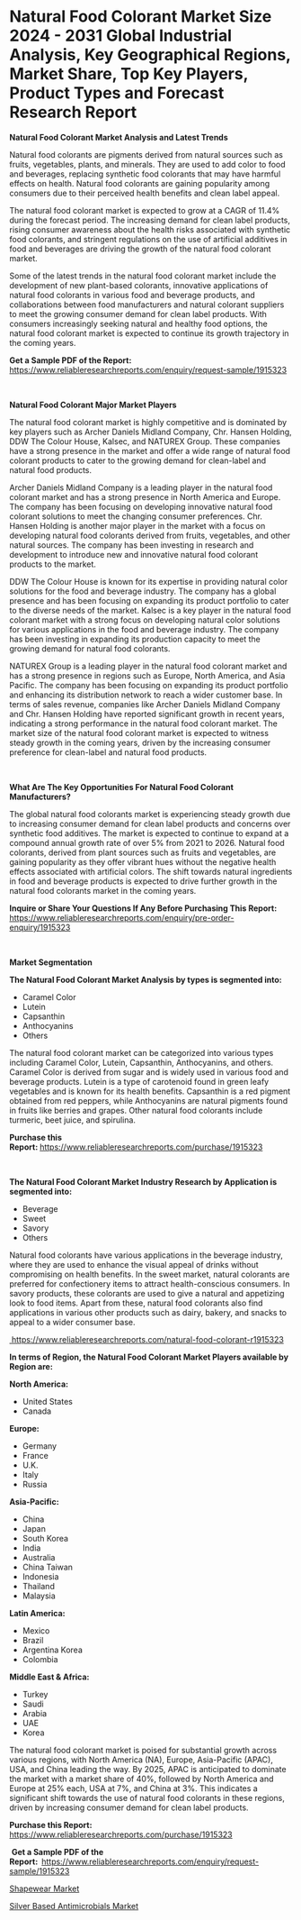 <p><h1>Natural Food Colorant Market Size 2024 - 2031 Global Industrial Analysis, Key Geographical Regions, Market Share, Top Key Players, Product Types and Forecast Research Report</h1></p><p><strong>Natural Food Colorant Market Analysis and Latest Trends</strong></p>
<p><p>Natural food colorants are pigments derived from natural sources such as fruits, vegetables, plants, and minerals. They are used to add color to food and beverages, replacing synthetic food colorants that may have harmful effects on health. Natural food colorants are gaining popularity among consumers due to their perceived health benefits and clean label appeal.</p><p>The natural food colorant market is expected to grow at a CAGR of 11.4% during the forecast period. The increasing demand for clean label products, rising consumer awareness about the health risks associated with synthetic food colorants, and stringent regulations on the use of artificial additives in food and beverages are driving the growth of the natural food colorant market.</p><p>Some of the latest trends in the natural food colorant market include the development of new plant-based colorants, innovative applications of natural food colorants in various food and beverage products, and collaborations between food manufacturers and natural colorant suppliers to meet the growing consumer demand for clean label products. With consumers increasingly seeking natural and healthy food options, the natural food colorant market is expected to continue its growth trajectory in the coming years.</p></p>
<p><strong>Get a Sample PDF of the Report:&nbsp;</strong> <a href="https://www.reliableresearchreports.com/enquiry/request-sample/1915323">https://www.reliableresearchreports.com/enquiry/request-sample/1915323</a></p>
<p>&nbsp;</p>
<p><strong>Natural Food Colorant Major Market Players</strong></p>
<p><p>The natural food colorant market is highly competitive and is dominated by key players such as Archer Daniels Midland Company, Chr. Hansen Holding, DDW The Colour House, Kalsec, and NATUREX Group. These companies have a strong presence in the market and offer a wide range of natural food colorant products to cater to the growing demand for clean-label and natural food products.</p><p>Archer Daniels Midland Company is a leading player in the natural food colorant market and has a strong presence in North America and Europe. The company has been focusing on developing innovative natural food colorant solutions to meet the changing consumer preferences. Chr. Hansen Holding is another major player in the market with a focus on developing natural food colorants derived from fruits, vegetables, and other natural sources. The company has been investing in research and development to introduce new and innovative natural food colorant products to the market.</p><p>DDW The Colour House is known for its expertise in providing natural color solutions for the food and beverage industry. The company has a global presence and has been focusing on expanding its product portfolio to cater to the diverse needs of the market. Kalsec is a key player in the natural food colorant market with a strong focus on developing natural color solutions for various applications in the food and beverage industry. The company has been investing in expanding its production capacity to meet the growing demand for natural food colorants.</p><p>NATUREX Group is a leading player in the natural food colorant market and has a strong presence in regions such as Europe, North America, and Asia Pacific. The company has been focusing on expanding its product portfolio and enhancing its distribution network to reach a wider customer base. In terms of sales revenue, companies like Archer Daniels Midland Company and Chr. Hansen Holding have reported significant growth in recent years, indicating a strong performance in the natural food colorant market. The market size of the natural food colorant market is expected to witness steady growth in the coming years, driven by the increasing consumer preference for clean-label and natural food products.</p></p>
<p>&nbsp;</p>
<p><strong>What Are The Key Opportunities For Natural Food Colorant Manufacturers?</strong></p>
<p><p>The global natural food colorants market is experiencing steady growth due to increasing consumer demand for clean label products and concerns over synthetic food additives. The market is expected to continue to expand at a compound annual growth rate of over 5% from 2021 to 2026. Natural food colorants, derived from plant sources such as fruits and vegetables, are gaining popularity as they offer vibrant hues without the negative health effects associated with artificial colors. The shift towards natural ingredients in food and beverage products is expected to drive further growth in the natural food colorants market in the coming years.</p></p>
<p><strong>Inquire or Share Your Questions If Any Before Purchasing This Report:</strong> <a href="https://www.reliableresearchreports.com/enquiry/pre-order-enquiry/1915323">https://www.reliableresearchreports.com/enquiry/pre-order-enquiry/1915323</a></p>
<p>&nbsp;</p>
<p><strong>Market Segmentation</strong></p>
<p><strong>The Natural Food Colorant Market Analysis by types is segmented into:</strong></p>
<p><ul><li>Caramel Color</li><li>Lutein</li><li>Capsanthin</li><li>Anthocyanins</li><li>Others</li></ul></p>
<p><p>The natural food colorant market can be categorized into various types including Caramel Color, Lutein, Capsanthin, Anthocyanins, and others. Caramel Color is derived from sugar and is widely used in various food and beverage products. Lutein is a type of carotenoid found in green leafy vegetables and is known for its health benefits. Capsanthin is a red pigment obtained from red peppers, while Anthocyanins are natural pigments found in fruits like berries and grapes. Other natural food colorants include turmeric, beet juice, and spirulina.</p></p>
<p><strong>Purchase this Report:&nbsp;</strong><a href="https://www.reliableresearchreports.com/purchase/1915323">https://www.reliableresearchreports.com/purchase/1915323</a></p>
<p>&nbsp;</p>
<p><strong>The Natural Food Colorant Market Industry Research by Application is segmented into:</strong></p>
<p><ul><li>Beverage</li><li>Sweet</li><li>Savory</li><li>Others</li></ul></p>
<p><p>Natural food colorants have various applications in the beverage industry, where they are used to enhance the visual appeal of drinks without compromising on health benefits. In the sweet market, natural colorants are preferred for confectionery items to attract health-conscious consumers. In savory products, these colorants are used to give a natural and appetizing look to food items. Apart from these, natural food colorants also find applications in various other products such as dairy, bakery, and snacks to appeal to a wider consumer base.</p></p>
<p><a href="https://www.reliableresearchreports.com/natural-food-colorant-r1915323">&nbsp;https://www.reliableresearchreports.com/natural-food-colorant-r1915323</a></p>
<p><strong>In terms of Region, the Natural Food Colorant Market Players available by Region are:</strong></p>
<p>
    <p> <strong> North America: </strong>
        <ul>
            <li>United States</li>
            <li>Canada</li>
        </ul>
        </p> 
    <p> <strong> Europe: </strong>
        <ul>
            <li>Germany</li>
            <li>France</li>
            <li>U.K.</li>
            <li>Italy</li>
            <li>Russia</li>
        </ul>
        </p> 
    <p> <strong> Asia-Pacific: </strong>
        <ul>
            <li>China</li>
            <li>Japan</li>
            <li>South Korea</li>
            <li>India</li>
            <li>Australia</li>
            <li>China Taiwan</li>
            <li>Indonesia</li>
            <li>Thailand</li>
            <li>Malaysia</li>
        </ul>
        </p> 
    <p> <strong> Latin America: </strong>
        <ul>
            <li>Mexico</li>
            <li>Brazil</li>
            <li>Argentina Korea</li>
            <li>Colombia</li>
        </ul>
        </p> 
    <p> <strong> Middle East & Africa: </strong>
        <ul>
            <li>Turkey</li>
            <li>Saudi</li>
            <li>Arabia</li>
            <li>UAE</li>
            <li>Korea</li>
        </ul>
    </p>
    </p>
<p><p>The natural food colorant market is poised for substantial growth across various regions, with North America (NA), Europe, Asia-Pacific (APAC), USA, and China leading the way. By 2025, APAC is anticipated to dominate the market with a market share of 40%, followed by North America and Europe at 25% each, USA at 7%, and China at 3%. This indicates a significant shift towards the use of natural food colorants in these regions, driven by increasing consumer demand for clean label products.</p></p>
<p><strong>Purchase this Report: </strong><a href="https://www.reliableresearchreports.com/purchase/1915323">https://www.reliableresearchreports.com/purchase/1915323</a></p>
<p>&nbsp;<strong>Get a Sample PDF of the Report:&nbsp;&nbsp;</strong><a href="https://www.reliableresearchreports.com/enquiry/request-sample/1915323">https://www.reliableresearchreports.com/enquiry/request-sample/1915323</a></p>
<p><strong></strong></p>
<p><p><a href="https://simplistic-meeting-7ee.notion.site/Shapewear-Market-Research-Report-Reveals-The-Latest-Trends-And-Opportunities-of-this-Market-for-Peri-8b23e4985fe84035a7587097ac8175db">Shapewear Market</a></p><p><a href="https://eight-handstand-8fb.notion.site/Silver-Based-Antimicrobials-Market-Size-Growing-and-Forecasted-for-period-from-2024-2031-and-provi-8ae9b10fa09a4cfc890b6502c8bda209">Silver Based Antimicrobials Market</a></p></p>